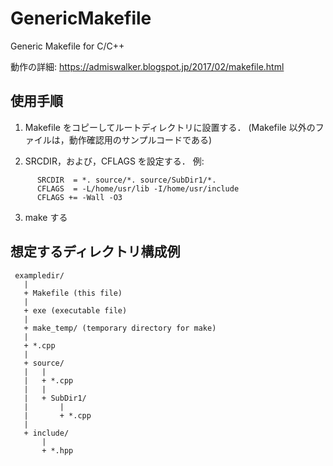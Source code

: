 # GenericMakefile
Generic Makefile for C/C++

動作の詳細: https://admiswalker.blogspot.jp/2017/02/makefile.html

## 使用手順
1. Makefile をコピーしてルートディレクトリに設置する．
(Makefile 以外のファイルは，動作確認用のサンプルコードである)  
  
2. SRCDIR，および，CFLAGS を設定する．
例:
```
      SRCDIR  = *. source/*. source/SubDir1/*.
      CFLAGS  = -L/home/usr/lib -I/home/usr/include
      CFLAGS += -Wall -O3
```
3. make する
  
## 想定するディレクトリ構成例
```
 exampledir/
   |
   + Makefile (this file)
   |
   + exe (executable file)
   |
   + make_temp/ (temporary directory for make)
   |
   + *.cpp
   |
   + source/
   |   |
   |   + *.cpp
   |   |
   |   + SubDir1/
   |       |
   |       + *.cpp
   |
   + include/
       |
       + *.hpp
 ```

